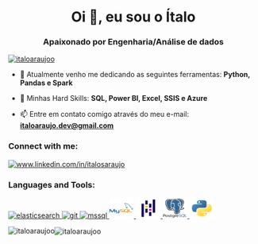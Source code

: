 
<!--
<h1 align="left"> Olá, eu sou o Ítalo! :wave:	&nbsp;

## Sobre mim 🕵️

-:man_student: Estudante de Engenharia da Computação &nbsp;

-🎯: Interesses: Python, SQL, Spark, Azure, Databricks

 
-A única maneira de fazer um bom trabalho é amando o que você faz. Se você ainda não encontrou, continue procurando. Não se desespere. Assim como no amor, você saberá quando tiver encontrado. &nbsp;
(Steve Jobs)
 
## Minhas Skills :nerd_face: &nbsp;

<img src= "https://img.shields.io/badge/Python-14354C?style=for-the-badge&logo=python&logoColor=white" width="115"/> <img src= "https://img.shields.io/badge/Microsoft_SQL_Server-CC2927?style=for-the-badge&logo=microsoft-sql-server&logoColor=white" width="240"/>
 <img src= "https://img.shields.io/badge/Flask-000000?style=for-the-badge&logo=flask&logoColor=white" width="102"/> <img src= "https://img.shields.io/badge/Microsoft_Azure-0089D6?style=for-the-badge&logo=microsoft-azure&logoColor=white" width="200"/> <img src= "https://img.shields.io/badge/Databricks-FF3621?style=for-the-badge&logo=Databricks&logoColor=white" width="150"/>
 

## Meus Contatos :iphone:

<div>
<a href="mailto:italoaraujo.dev@gmail.com"><img src="https://img.shields.io/badge/Gmail-D14836?style=for-the-badge&logo=gmail&logoColor=white" target="_blank" width="90"/></a>
<a href="https://www.linkedin.com/in/italosaraujo/"><img src="https://img.shields.io/badge/LinkedIn-0077B5?style=for-the-badge&logo=linkedin&logoColor=white" target="_blank" width="115"/></a>
</div>




 
 ## GitHub Analytics
 
<div>
<img height="180em" src="https://github-readme-stats.vercel.app/api?username=ItaloAraujoo&show_icons=true&theme=merko&layout=compact"/>
</div> 
 
<div>
<img height="180em" src="https://github-readme-stats.vercel.app/api/top-langs/?username=ItaloAraujoo&show_icons=true&theme=merko&layout=compact"/>
</div>

-->

<h1 align="center">Oi 👋, eu sou o Ítalo</h1>
<h3 align="center">Apaixonado por Engenharia/Análise de dados</h3>

<p align="left"> <a href="https://github.com/ryo-ma/github-profile-trophy"><img src="https://github-profile-trophy.vercel.app/?username=italoaraujoo" alt="italoaraujoo" /></a> </p>

- 🌱 Atualmente venho me dedicando as seguintes ferramentas: **Python, Pandas e Spark**

- 💬 Minhas Hard Skills: **SQL, Power BI, Excel, SSIS e Azure**

- 📫 Entre em contato comigo através do meu e-mail: **italoaraujo.dev@gmail.com**

<h3 align="left">Connect with me:</h3>
<p align="left">
<a href="https://linkedin.com/in/italosaraujo" target="blank"><img align="center" src="https://raw.githubusercontent.com/rahuldkjain/github-profile-readme-generator/master/src/images/icons/Social/linked-in-alt.svg" alt="www.linkedin.com/in/italosaraujo" height="30" width="40" /></a>
</p>

<h3 align="left">Languages and Tools:</h3>
<p align="left"> <a href="https://www.elastic.co" target="_blank" rel="noreferrer"> <img src="https://www.vectorlogo.zone/logos/elastic/elastic-icon.svg" alt="elasticsearch" width="80" height="40"/> </a> <a href="https://git-scm.com/" target="_blank" rel="noreferrer"> <img src="https://www.vectorlogo.zone/logos/git-scm/git-scm-icon.svg" alt="git" width="50" height="40"/> </a> <a href="https://www.microsoft.com/en-us/sql-server" target="_blank" rel="noreferrer"> <img src="https://www.svgrepo.com/show/303229/microsoft-sql-server-logo.svg" alt="mssql" width="50" height="40"/> </a> <a href="https://www.mysql.com/" target="_blank" rel="noreferrer"> <img src="https://raw.githubusercontent.com/devicons/devicon/master/icons/mysql/mysql-original-wordmark.svg" alt="mysql" width="50" height="40"/> </a> <a href="https://pandas.pydata.org/" target="_blank" rel="noreferrer"> <img src="https://raw.githubusercontent.com/devicons/devicon/2ae2a900d2f041da66e950e4d48052658d850630/icons/pandas/pandas-original.svg" alt="pandas" width="50" height="40"/> </a> <a href="https://www.postgresql.org" target="_blank" rel="noreferrer"> <img src="https://raw.githubusercontent.com/devicons/devicon/master/icons/postgresql/postgresql-original-wordmark.svg" alt="postgresql" width="50" height="40"/> </a> <a href="https://www.python.org" target="_blank" rel="noreferrer"> <img src="https://raw.githubusercontent.com/devicons/devicon/master/icons/python/python-original.svg" alt="python" width="50" height="40"/> </a> </p>


<p><img align="left" src="https://github-readme-stats.vercel.app/api/top-langs?username=italoaraujoo&show_icons=true&locale=en&layout=compact" alt="italoaraujoo" /></p>

<p><img align="center" src="https://github-readme-streak-stats.herokuapp.com/?user=italoaraujoo&" alt="italoaraujoo" /></p>


